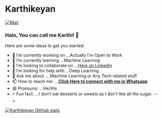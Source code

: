 # Karthikeyan

[![Mail](https://img.shields.io/badge/-info@karthiavenger45@gmail.com-gray?style=flat-square&logo=gmail&logoColor=red&link=)](mailto:info@karthiavenger45.org)


### Halo, You can call me Karthi! 👋


Here are some ideas to get you started:

- 🔭 I’m currently working on ...Actually I'm Open to Work
- 🌱 I’m currently learning ...Machine Learning
- 👯 I’m looking to collaborate on ...[Here on LinkedIn](https://www.linkedin.com/in/karthikeyan-r-60324b194/)
- 🤔 I’m looking for help with ...Deep Learning
- 💬 Ask me about ... Machine Learning or Any Tech related stuff
- 📫 How to reach me: ...[**Click Here to connect with me in Whatsapp**](https://wa.me/%3C+918667013433%3E)
- 😄 Pronouns: ...He/His
- ⚡ Fun fact: ...I don’t eat desserts or sweets as I don’t like all the sugar.
-->

[![Karthikeyan GitHub stats](https://github-readme-stats.vercel.app/api?username=karthiavenger45)](https://github.com/karthiavenger45/github-readme-stats)
